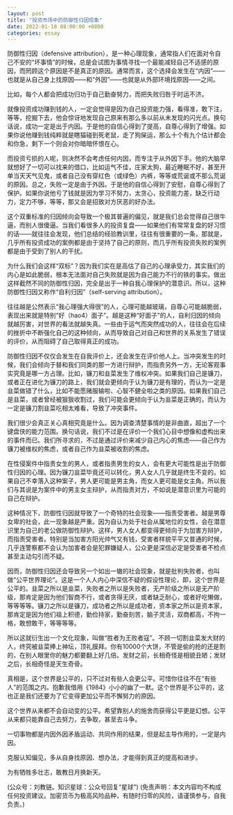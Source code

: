 ```yaml
---
layout: post
title: "投资市场中的防御性归因现象"
date: 2022-01-18 08:00:00 +0800
categories: essay
---
```


防御性归因（defensive attribution），是一种心理现象，通常指人们在面对令自己不安的“坏事情”的时候，总是会试图为事情寻找一个最能减轻自己不适感的原因，而罔顾这个原因是不是真正的原因。通常而言，这个选择会发生在“内因”——也就是从自己身上找原因——和“外因”——也就是从外部环境找原因——之间。

比如，每个人都会把成功归功于自己勤奋努力，而把失败归咎于时运不济。

就像投资成功赚到钱的人，一定会觉得是因为自己投资能力强，看得准，敢下注，等等，挖掘下去，他会惊讶地发现自己原来有那么多以前从未发现的闪光点。换句话说，成功一定是出于内因。于是他的自信心得到了提高，自尊心得到了增强。如果你说他赚到钱纯粹就是瞎猫碰到死老鼠，走了狗屎运，那么十个有九个估计都会和你急，剩下一个则会对你暗暗怀恨在心。

而投资亏损的人呢，则决然不会考虑任何内因，而专注于从外因下手。他的大脑早就想好了一切可以找来的借口，比如运气不佳，庄家太狗，最近睡眠不好，甚至开单当天天气见鬼，或者自己没有穿红色（或绿色）内裤，等等或荒诞或不那么荒诞的原因。总之，失败一定是由于外因。于是他的自信心得到了安慰，自尊心得到了保护。如果你说他亏了钱就是因为学习不努力，太贪心，投资能力差，缺乏行动力，定力不够，等等，那又会是招致对方厌恶的好办法。

这个双重标准的归因倾向会导致一个极其普遍的偏见，就是我们总会觉得自己很牛逼，而别人很傻逼。当我们看很多人的投资复盘——如果他们有常常复盘的好习惯的话——就往往会发现，他们总结的经验教训里，往往有很重要的一条，那就是，几乎所有投资成功的案例都是由于坚持了自己的原则，而几乎所有投资失败的案例都是由于受到了别人的干扰。

为什么我们会这样“双标”？因为我们实在是高估了自己的心理承受力，其实我们的内心是如此脆弱，根本无法面对自己失败就是因为自己能力不行的铁的事实。做出这样截然不同的防御性归因，完全是出于一种自我心理保护的潜意识。所以，这种防御性归因又称作“自利归因”（self-serving attribution）。

往往越是公然表示“我心理强大得很”的人，心理可能越玻璃，自尊心可能越脆弱，表现出来就是特别“好（hao4）面子”。越是这种“好面子”的人，自利归因的倾向就越厉害，对世界的看法就越失真。一些由于运气而突然成功的人，往往会在后续的挫折中不断强化自己的这种倾向，从而导致自己对自己和世界的关系发生了错误的评价，从而阻碍了自己取得真正的成功。

防御性归因不仅仅会发生在自我评价上，还会发生在评价他人上。当冲突发生的时候，我们会倾向于替和我们同类的那一方进行辩护，而指责另外一方，无论客观事实究竟是哪一方占理。比如，镰刀和韭菜发生了维权冲突。如果我们自己是镰刀，或者正在进化为镰刀的路上，我们就会更倾向于认为镰刀是有理的，而认为一定是韭菜做错了什么，比如不能愿赌服输啦、心智不健全啦之类的原因。如果我们自己是韭菜，或者曾经被狠狠收割过，我们可能会更倾向于认为韭菜是正确的，而认为一定是镰刀割韭菜吃相太难看，导致了冲突事件。

我们很少会真正关心真相究竟是什么。因为调查清楚事情的是非曲直，超出了一个键盘侠的能力范围。换句话说，我们不过是在评价一个我们心目中想像和虚构出来的事件而已。我们所寻求的，不过是通过评价来减少自己内心的焦虑——自己作为镰刀被维权的焦虑，或者自己作为韭菜被收割的焦虑。

在性侵案件中指责女生的男人，或者指责男生的女人，会有更大可能性是出于防御性归因的心理。因为镰刀韭菜毕竟还可以转化，男人女人几乎就是终生不变的。如果自己不幸落入这种案子，男人更可能是男主角，而女人更可能是女主角。所以我们与其说是为案件中的男主女主辩护，从而指责对方，不如说是潜意识里为可能的自己在辩护。

这种情况下，防御性归因就导致了一个奇特的社会现象——指责受害者。越是男尊女卑的社会，此一现象越是严重。因为自认为处于社会从属地位的女性，会在潜意识里为自己的老公做防御性辩护。这样，男人女人都变得更倾向于为加害方辩护，而指责受害者。特别是当加害方阳光帅气又有钱，受害者样貌平平又普通的时候，几乎连警察都不会认为加害者会是犯罪嫌疑人，公众更是深信必定是受害者不检点甚至主动勾引而不疑。

因而，防御性归因还会导致另一个如出一辙的社会现象，就是批判失败者，也叫做“公平世界理论”。这是一个人人内心中深信不疑的假设性理论，即，这个世界是公平的。韭菜之所以是韭菜，失败者之所以是失败者，无产阶级之所以是无产阶级，那肯定是因为他们智商不行，或者贪得无厌，或者缺乏耐心，或者好吃懒做，等等等等。镰刀之所以是镰刀，成功者之所以是成功者，资本家之所以是资本家，那肯定是因为他们祖上积德，勤俭持家，勤奋刻苦，脑子灵活，双商都高，不拘一格，敢想敢干，等等等等。

所以这就衍生出一个文化现象，叫做“胜者为王败者寇”。不顾一切割韭菜发大财的人，终究被韭菜捧上神坛，顶礼膜拜。你有10000个大饼，不管是偷的抢的还是割的，在别人眼里你的魅力都要翻上好几倍。发财之前，长相奇怪是相貌丑陋；发财之后，长相奇怪是天生奇骨。

真相是，这个世界是公平的，只不过对有些人会更公平。可惜你往往不在“有些人”的范围之内。抱歉我借用《1984》小小的幽了一默。这个世界是不公平的，这也正是我们还要为了它变得更加公平而不懈努力的原因。

这个世界从来都不会自动变的公平。希望靠别人的施舍而获得公平更是幻想。公平从来都只能靠自己去努力，去争取，甚至去斗争。

一切事物都是内因外因矛盾运动、共同作用的结果，但是起主导作用的，一定是内因。

克服认知偏见，多从自身找原因、想办法，才能得到真正的提高和进步。

为有牺牲多壮志，敢教日月换新天。

(公众号：刘教链。知识星球：公众号回复“星球”)
(免责声明：本文内容均不构成任何投资建议。加密货币为极高风险品种，有随时归零的风险，请谨慎参与，自我负责。)